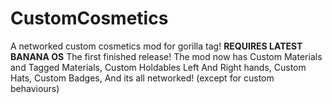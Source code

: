 # CustomCosmetics

A networked custom cosmetics mod for gorilla tag!
**REQUIRES LATEST BANANA OS**
The first finished release!
The mod now has
Custom Materials and Tagged Materials,
Custom Holdables Left And Right hands,
Custom Hats,
Custom Badges,
And its all networked! (except for custom behaviours)
